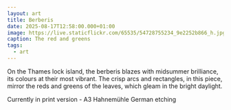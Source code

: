 ```yaml
---
layout: art
title: Berberis
date: 2025-08-17T12:58:00.000+01:00
image: https://live.staticflickr.com/65535/54728755234_9e2252b866_h.jpg
caption: The red and greens
tags:
  - art
---
```

On the Thames lock island, the berberis blazes with midsummer brilliance, its colours at their most vibrant. The crisp arcs and rectangles, in this piece, mirror the reds and greens of the leaves, which gleam in the bright daylight.

Currently in print version - A3 Hahnemühle German etching
